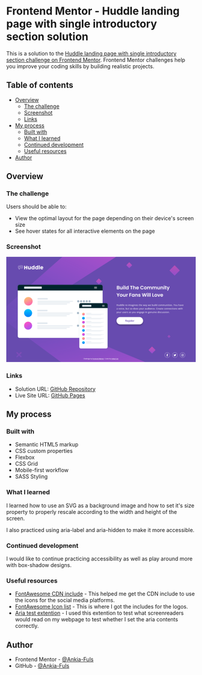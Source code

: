 # Frontend Mentor - Huddle landing page with single introductory section solution

This is a solution to the [Huddle landing page with single introductory section challenge on Frontend Mentor](https://www.frontendmentor.io/challenges/huddle-landing-page-with-a-single-introductory-section-B_2Wvxgi0). Frontend Mentor challenges help you improve your coding skills by building realistic projects. 

## Table of contents

- [Overview](#overview)
  - [The challenge](#the-challenge)
  - [Screenshot](#screenshot)
  - [Links](#links)
- [My process](#my-process)
  - [Built with](#built-with)
  - [What I learned](#what-i-learned)
  - [Continued development](#continued-development)
  - [Useful resources](#useful-resources)
- [Author](#author)

## Overview

### The challenge

Users should be able to:

- View the optimal layout for the page depending on their device's screen size
- See hover states for all interactive elements on the page

### Screenshot

![Screeshot of Completed Project](./images/Screenshot%20Completed%20Frontend%20Mentor%20Huddle%20landing%20page%20with%20single%20introductory%20section.png)

### Links

- Solution URL: [GitHub Repository](https://github.com/Ankia-Fuls/fem-hudle-landing-page)
- Live Site URL: [GitHub Pages](https://ankia-fuls.github.io/fem-hudle-landing-page/)

## My process

### Built with

- Semantic HTML5 markup
- CSS custom properties
- Flexbox
- CSS Grid
- Mobile-first workflow
- SASS Styling

### What I learned

I learned how to use an SVG as a background image and how to set it's size property to properly rescale according to the width and height of the screen.

I also practiced using aria-label and aria-hidden to make it more accessible.

### Continued development

I would like to continue practicing accessibility as well as play around more with box-shadow designs.

### Useful resources

- [FontAwesome CDN include](https://cdnjs.com/libraries/font-awesome) - This helped me get the CDN include to use the icons for the social media platforms.
- [FontAwesome Icon list](https://fontawesome.com/icons/packs/brands) - This is where I got the includes for the logos.
- [Aria test extention](https://www.ssa.gov/accessibility/andi/help/install.html) - I used this extention to test what screenreaders would read on my webpage to test whether I set the aria contents correctly.

## Author

- Frontend Mentor - [@Ankia-Fuls](https://www.frontendmentor.io/profile/Ankia-Fuls)
- GitHub - [@Ankia-Fuls](https://github.com/Ankia-Fuls)
